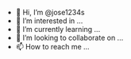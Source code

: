 - 👋 Hi, I’m @jose1234s
- 👀 I’m interested in ...
- 🌱 I’m currently learning ...
- 💞️ I’m looking to collaborate on ...
- 📫 How to reach me ...

<!---
jose1234s/jose1234s is a ✨ special ✨ repository because its `README.md` (this file) appears on your GitHub profile.
You can click the Preview link to take a look at your changes.
--->

